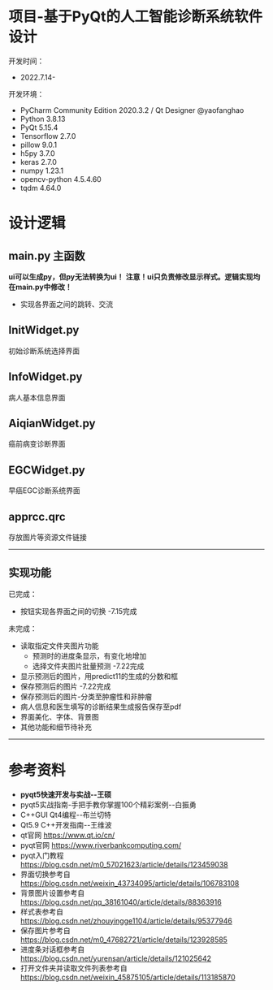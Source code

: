 # 项目-基于PyQt的人工智能诊断系统软件设计

开发时间：
* 2022.7.14-

开发环境：
* PyCharm Community Edition 2020.3.2 / Qt Designer @yaofanghao
* Python 3.8.13
* PyQt 5.15.4
* Tensorflow 2.7.0
* pillow 9.0.1
* h5py 3.7.0
* keras 2.7.0
* numpy 1.23.1
* opencv-python 4.5.4.60
* tqdm 4.64.0

# 设计逻辑
## main.py 主函数
**ui可以生成py，但py无法转换为ui！**
**注意！ui只负责修改显示样式。逻辑实现均在main.py中修改！**
* 实现各界面之间的跳转、交流

## InitWidget.py 
初始诊断系统选择界面

## InfoWidget.py
病人基本信息界面

## AiqianWidget.py 
癌前病变诊断界面

## EGCWidget.py
早癌EGC诊断系统界面

## apprcc.qrc
存放图片等资源文件链接

------
## 实现功能
已完成：
* 按钮实现各界面之间的切换 -7.15完成

未完成：
* 读取指定文件夹图片功能
    * 预测时的进度条显示，有变化地增加
    * 选择文件夹图片批量预测 -7.22完成
* 显示预测后的图片，用predict11的生成的分数和框
* 保存预测后的图片 -7.22完成
* 保存预测后的图片-分类至肿瘤性和非肿瘤 
* 病人信息和医生填写的诊断结果生成报告保存至pdf
* 界面美化、字体、背景图 
* 其他功能和细节待补充
  
------
# 参考资料
* **pyqt5快速开发与实战--王硕**
* pyqt5实战指南-手把手教你掌握100个精彩案例--白振勇
* C++GUI Qt4编程--布兰切特
* Qt5.9 C++开发指南--王维波
* qt官网 https://www.qt.io/cn/
* pyqt官网 https://www.riverbankcomputing.com/
* pyqt入门教程 https://blog.csdn.net/m0_57021623/article/details/123459038
* 界面切换参考自 https://blog.csdn.net/weixin_43734095/article/details/106783108
* 背景图片设置参考自 https://blog.csdn.net/qq_38161040/article/details/88363916
* 样式表参考自 https://blog.csdn.net/zhouyingge1104/article/details/95377946
* 保存图片参考自 https://blog.csdn.net/m0_47682721/article/details/123928585
* 进度条对话框参考自 https://blog.csdn.net/yurensan/article/details/121025642
* 打开文件夹并读取文件列表参考自 https://blog.csdn.net/weixin_45875105/article/details/113185870
